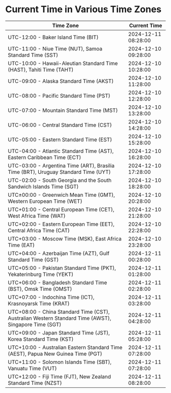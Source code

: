 # Current Time in Various Time Zones

| Time Zone | Current Time |
|-----------|--------------|
| UTC-12:00 - Baker Island Time (BIT) | 2024-12-11 08:28:00 |
| UTC-11:00 - Niue Time (NUT), Samoa Standard Time (SST) | 2024-12-10 09:28:00 |
| UTC-10:00 - Hawaii-Aleutian Standard Time (HAST), Tahiti Time (TAHT) | 2024-12-10 10:28:00 |
| UTC-09:00 - Alaska Standard Time (AKST) | 2024-12-10 11:28:00 |
| UTC-08:00 - Pacific Standard Time (PST) | 2024-12-10 12:28:00 |
| UTC-07:00 - Mountain Standard Time (MST) | 2024-12-10 13:28:00 |
| UTC-06:00 - Central Standard Time (CST) | 2024-12-10 14:28:00 |
| UTC-05:00 - Eastern Standard Time (EST) | 2024-12-10 15:28:00 |
| UTC-04:00 - Atlantic Standard Time (AST), Eastern Caribbean Time (ECT) | 2024-12-10 16:28:00 |
| UTC-03:00 - Argentina Time (ART), Brasília Time (BRT), Uruguay Standard Time (UYT) | 2024-12-10 17:28:00 |
| UTC-02:00 - South Georgia and the South Sandwich Islands Time (SGT) | 2024-12-10 18:28:00 |
| UTC±00:00 - Greenwich Mean Time (GMT), Western European Time (WET) | 2024-12-10 20:28:00 |
| UTC+01:00 - Central European Time (CET), West Africa Time (WAT) | 2024-12-10 21:28:00 |
| UTC+02:00 - Eastern European Time (EET), Central Africa Time (CAT) | 2024-12-10 22:28:00 |
| UTC+03:00 - Moscow Time (MSK), East Africa Time (EAT) | 2024-12-10 23:28:00 |
| UTC+04:00 - Azerbaijan Time (AZT), Gulf Standard Time (GST) | 2024-12-11 00:28:00 |
| UTC+05:00 - Pakistan Standard Time (PKT), Yekaterinburg Time (YEKT) | 2024-12-11 01:28:00 |
| UTC+06:00 - Bangladesh Standard Time (BST), Omsk Time (OMST) | 2024-12-11 02:28:00 |
| UTC+07:00 - Indochina Time (ICT), Krasnoyarsk Time (KRAT) | 2024-12-11 03:28:00 |
| UTC+08:00 - China Standard Time (CST), Australian Western Standard Time (AWST), Singapore Time (SGT) | 2024-12-11 04:28:00 |
| UTC+09:00 - Japan Standard Time (JST), Korea Standard Time (KST) | 2024-12-11 05:28:00 |
| UTC+10:00 - Australian Eastern Standard Time (AEST), Papua New Guinea Time (PGT) | 2024-12-11 07:28:00 |
| UTC+11:00 - Solomon Islands Time (SBT), Vanuatu Time (VUT) | 2024-12-11 07:28:00 |
| UTC+12:00 - Fiji Time (FJT), New Zealand Standard Time (NZST) | 2024-12-11 08:28:00 |
